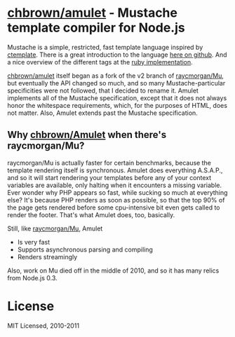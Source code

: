 # [chbrown/amulet](https://github.com/chbrown/amulet) - Mustache template compiler for Node.js

Mustache is a simple, restricted, fast template language inspired by [ctemplate](http://code.google.com/p/google-ctemplate/). There is a great introduction to the language [here on github](http://mustache.github.com/mustache.5.html). And a nice overview of the different tags at the [ruby implementation](http://github.com/defunkt/mustache/).

[chbrown/amulet](https://github.com/chbrown/amulet) itself began as a fork of the v2 branch of [raycmorgan/Mu](https://github.com/raycmorgan/Mu), but eventually the API changed so much, and so many Mustache-particular specificities were not followed, that I decided to rename it. Amulet implements all of the Mustache specification, except that it does not always honor the whitespace requirements, which, for the purposes of HTML, does not matter. Also, Amulet extends past the Mustache specification.

## Why [chbrown/Amulet](https://github.com/chbrown/amulet) when there's raycmorgan/Mu?

raycmorgan/Mu is actually faster for certain benchmarks, because the template rendering itself is synchronous. Amulet does everything A.S.A.P., and so it will start rendering your templates before any of your context variables are available, only halting when it encounters a missing variable. Ever wonder why PHP appears so fast, while sucking so much at everything else? It's because PHP renders as soon as possible, so that the top 90% of the page gets rendered before some cpu-intensive bit even gets called to render the footer. That's what Amulet does, too, basically.

Still, like [raycmorgan/Mu](https://github.com/raycmorgan/Mu), Amulet

* Is very fast
* Supports asynchronous parsing and compiling
* Renders streamingly

Also, work on Mu died off in the middle of 2010, and so it has many relics from Node.js 0.3.

# License

MIT Licensed, 2010-2011
